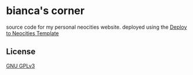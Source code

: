 # bianca's corner
source code for my personal neocities website.
deployed using the [Deploy to Neocities Template](https://github.com/burned-salmon/deploy-to-neocities-template)

## License
[GNU GPLv3](https://choosealicense.com/licenses/gpl-3.0/)
